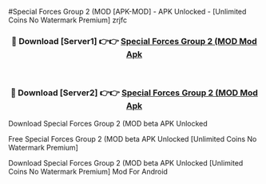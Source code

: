 #Special Forces Group 2 (MOD [APK-MOD] - APK Unlocked - [Unlimited Coins No Watermark Premium] zrjfc



<div align="center">

<h3>🔴 Download [Server1] 👉👉 <a href="https://momento.my/?title=Special_Forces_Group_2_(MOD">Special Forces Group 2 (MOD Mod Apk</a></h3><br>

<h3>🔴 Download [Server2] 👉👉 <a href="https://momento.my/?title=Special_Forces_Group_2_(MOD">Special Forces Group 2 (MOD Mod Apk</a></h3>
</div>



Download Special Forces Group 2 (MOD beta APK Unlocked

Free Special Forces Group 2 (MOD beta APK Unlocked [Unlimited Coins No Watermark Premium]

Download Special Forces Group 2 (MOD beta APK Unlocked [Unlimited Coins No Watermark Premium] Mod For Android
